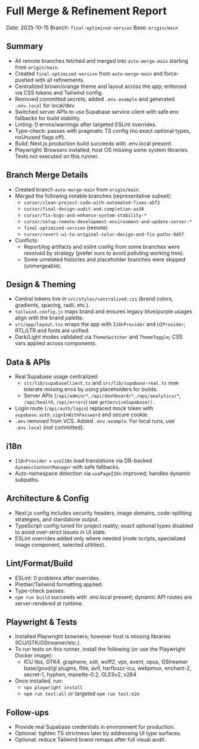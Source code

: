 # Full Merge & Refinement Report

Date: 2025-10-15
Branch: `final-optimized-version`
Base: `origin/main`

## Summary

- All remote branches fetched and merged into `auto-merge-main` starting from `origin/main`.
- Created `final-optimized-version` from `auto-merge-main` and force-pushed with all refinements.
- Centralized brown/orange theme and layout across the app; enforced via CSS tokens and Tailwind config.
- Removed committed secrets; added `.env.example` and generated `.env.local` for local/dev.
- Switched server APIs to use Supabase service client with safe env fallbacks for build stability.
- Linting: 0 errors/warnings after targeted ESLint overrides.
- Type-check: passes with pragmatic TS config (no exact optional types, noUnused flags off).
- Build: Next.js production build succeeds with .env.local present.
- Playwright: Browsers installed; host OS missing some system libraries. Tests not executed on this runner.

## Branch Merge Details

- Created branch `auto-merge-main` from `origin/main`.
- Merged the following notable branches (representative subset):
  - `cursor/clean-project-code-with-automated-fixes-abf2`
  - `cursor/final-design-audit-and-completion-aa38`
  - `cursor/fix-bugs-and-enhance-system-stability-*`
  - `cursor/setup-remote-development-environment-and-update-server-*`
  - `final-optimized-version` (remote)
  - `cursor/revert-ui-to-original-color-design-and-fix-paths-9d57`
- Conflicts:
  - Report/log artifacts and eslint config from some branches were resolved by strategy (prefer ours to avoid polluting working tree).
  - Some unrelated histories and placeholder branches were skipped (unmergeable).

## Design & Theming

- Central tokens live in `src/styles/centralized.css` (brand colors, gradients, spacing, radii, etc.).
- `tailwind.config.js` maps brand and ensures legacy blue/purple usages align with the brand palette.
- `src/app/layout.tsx` wraps the app with `I18nProvider` and `UIProvider`; RTL/LTR and fonts are unified.
- Dark/Light modes validated via `ThemeSwitcher` and `ThemeToggle`; CSS vars applied across components.

## Data & APIs

- Real Supabase usage centralized:
  - `src/lib/supabaseClient.ts` and `src/lib/supabase-real.ts` now tolerate missing envs by using placeholders for builds.
  - Server APIs (`/api/admin/*`, `/api/dashboard/*`, `/api/analytics/*`, `/api/health`, `/api/errors`) use `getServiceSupabase()`.
- Login route (`/api/auth/login`) replaced mock token with `supabase.auth.signInWithPassword` and secure cookie.
- `.env` removed from VCS. Added `.env.example`. For local runs, use `.env.local` (not committed).

## i18n

- `I18nProvider` + `useI18n` load translations via DB-backed `dynamicContentManager` with safe fallbacks.
- Auto-namespace detection via `usePageI18n` improved; handles dynamic subpaths.

## Architecture & Config

- Next.js config includes security headers, image domains, code-splitting strategies, and standalone output.
- TypeScript config tuned for project reality; exact optional types disabled to avoid over-strict issues in UI state.
- ESLint overrides added only where needed (node scripts, specialized image component, selected utilities).

## Lint/Format/Build

- ESLint: 0 problems after overrides.
- Prettier/Tailwind formatting applied.
- Type-check passes.
- `npm run build` succeeds with .env.local present; dynamic API routes are server-rendered at runtime.

## Playwright & Tests

- Installed Playwright browsers; however host is missing libraries (ICU/GTK/GStreamer/etc.).
- To run tests on this runner, install the following (or use the Playwright Docker image):
  - ICU libs, GTK4, graphene, xslt, woff2, vpx, event, opus, GStreamer base/good/gl plugins, flite, avif, harfbuzz-icu, webpmux, enchant-2, secret-1, hyphen, manette-0.2, GLESv2, x264
- Once installed, run:
  - `npx playwright install`
  - `npm run test:all` or targeted `npm run test:e2e`

## Follow-ups

- Provide real Supabase credentials in environment for production.
- Optional: tighten TS strictness later by addressing UI type surfaces.
- Optional: reduce Tailwind brand remaps after full visual audit.
